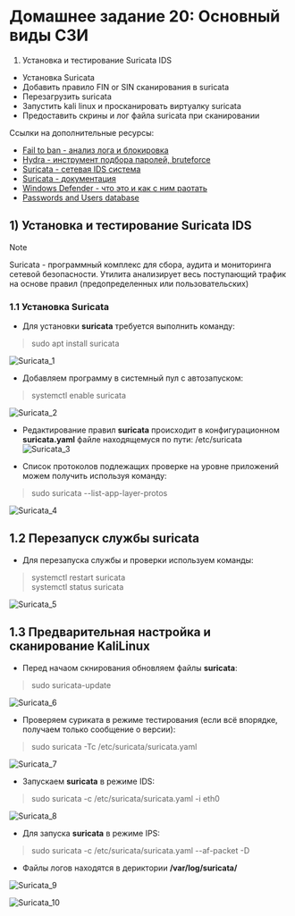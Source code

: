 # Домашнее задание 20: Основный виды СЗИ  
1) Установка и тестирование Suricata IDS  
- Установка Suricata  
- Добавить правило FIN or SIN сканирования в suricata  
- Перезагрузить suricata  
- Запустить kali linux и просканировать виртуалку suricata  
- Предоставить скрины и лог файла suricata при сканировании  

Ссылки на дополнительные ресурсы:  
- [Fail to ban - анализ лога и блокировка](https://github.com/fail2ban/fail2ban)   
- [Hydra - инструмент подбора паролей, bruteforce](https://github.com/vanhauser-thc/thc-hydra)  
- [Suricata - сетевая IDS система](https://suricata.io/)  
- [Suricata - документация](https://docs.suricata.io/en/suricata-6.0.2/)  
- [Windows Defender - что это и как с ним раотать](https://journal.tinkoff.ru/windows-defender/)  
- [Passwords and Users database](https://github.com/danielmiessler/SecLists/blob/master/Usernames/xato-net-10-million-usernames-dup.txt)  

## 1) Установка и тестирование Suricata IDS 
>[!NOTE]
Suricata - программный комплекс для сбора, аудита и мониторинга сетевой безопасности. Утилита анализирует весь поступающий трафик на основе правил (предопределенных или пользовательских)  

### 1.1 Установка Suricata
- Для установки **suricata** требуется выполнить команду:  
>sudo apt install suricata  

![Suricata_1]()  

- Добавляем программу в системный пул с автозапуском:  
>systemctl enable suricata  

![Suricata_2]()  

- Редактирование правил **suricata** происходит в конфигурационном **suricata.yaml** файле находящемуся по пути: /etc/suricata  
![Suricata_3]()  

- Список протоколов подлежащих проверке на уровне приложений можем получить используя команду:  
>sudo suricata --list-app-layer-protos  

![Suricata_4]()  



## 1.2 Перезапуск службы suricata  
- Для перезапуска службы и проверки используем команды:  
>systemctl restart suricata  
systemctl status suricata  

![Suricata_5]()  


## 1.3 Предварительная настройка и сканирование KaliLinux   
- Перед начаом скнирования обновляем файлы **suricata**:  
>sudo suricata-update  

![Suricata_6]()  

- Проверяем суриката в режиме тестирования (если всё впорядке, получаем только сообщение о версии):
>sudo suricata -Tc /etc/suricata/suricata.yaml  

![Suricata_7]()  

- Запускаем **suricata** в режиме IDS:   
>sudo suricata -c /etc/suricata/suricata.yaml -i eth0  

![Suricata_8]()  

- Для запуска **suricata** в режиме IPS:  
>sudo suricata -c /etc/suricata/suricata.yaml --af-packet -D  

- Файлы логов находятся в дериктории **/var/log/suricata/**  

![Suricata_9]()  

![Suricata_10]()  


